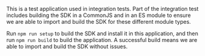 This is a test application used in integration tests. Part of the integration
test includes building the SDK in a CommonJS and in an ES module to ensure we
are able to import and build the SDK for these different module types.

Run `npm run setup` to build the SDK and install it in this application, and
then run `npm run build` to build the application. A successful build means we
are able to import and build the SDK without issues.
